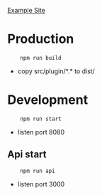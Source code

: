 [Example Site](https://xamarinhalit.github.io/invoce-print "xamarinhalit.github.io/invoce-print")


# Production
        npm run build
* copy src/plugin/\*.\*  to dist/
  
# Development
        npm run start
* listen port 8080

## Api start
        npm run api
* listen port 3000
